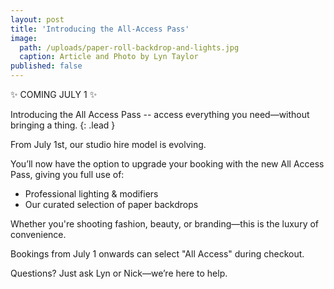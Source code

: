 ```yaml
---
layout: post
title: 'Introducing the All-Access Pass'
image:
  path: /uploads/paper-roll-backdrop-and-lights.jpg
  caption: Article and Photo by Lyn Taylor
published: false
---
```


✨ COMING JULY 1 ✨

Introducing the All Access Pass -- access everything you need—without bringing a thing.
{: .lead }

From July 1st, our studio hire model is evolving.

You’ll now have the option to upgrade your booking with the new All Access Pass, giving you full use of:

- Professional lighting & modifiers
- Our curated selection of paper backdrops

Whether you're shooting fashion, beauty, or branding—this is the luxury of convenience.

Bookings from July 1 onwards can select "All Access" during checkout.

Questions? Just ask Lyn or Nick—we’re here to help.